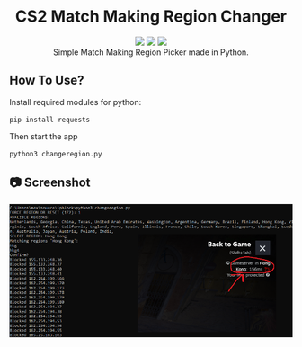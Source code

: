 

<div align="center">
  <h1>CS2 Match Making Region Changer</h1>
  <img src="https://img.shields.io/github/downloads/maxtaran2010/cs2-regionpick/total.svg"/>
  <img src="https://img.shields.io/github/v/release/maxtaran2010/cs2-regionpick"/>
  <img src="https://img.shields.io/github/stars/maxtaran2010/cs2-regionpick"/><br>
Simple Match Making Region Picker made in Python.
</div>

## How To Use?
Install required modules for python:<br>
```
pip install requests
```
Then start the app
```
python3 changeregion.py
```

## 📷 Screenshot
![photo](https://github.com/maxtaran2010/cs2-regionpick/blob/main/photo.png?raw=true)
